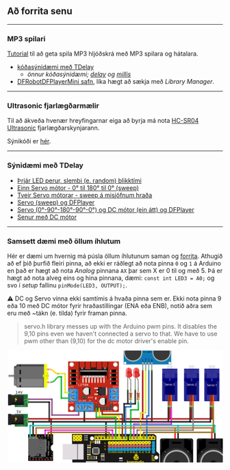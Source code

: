 ## Að forrita senu 

---

### MP3 spilari
 
[Tutorial](https://wiki.dfrobot.com/DFPlayer_Mini_SKU_DFR0299) til að geta spila MP3 hljóðskrá með MP3 spilara og hátalara.
- [kóðasýnidæmi með TDelay](../Kodi/DFPlayer_TDelay.ino) 
   - _önnur kóðasýnidæmi; [delay](../Kodi/DFPlayer_Demo2.ino) og [millis](../Kodi/DFPlayer_Demo1.ino)_
- [DFRobotDFPlayerMini safn](https://github.com/DFRobot/DFRobotDFPlayerMini/archive/1.0.3.zip), líka hægt að sækja með _Library Manager_.

<!-- :warning: Muna að aftengja RX pinna á MP3 spilara meðan kóða er hlaðið upp (e. upload) á Arduino.  -->

<!-- 
- [Wiring DFPlayer Mini (MP3 Module) to Arduino. Stereo/Mono Diagrams](https://circuitjournal.com/how-to-use-the-dfplayer-mini-mp3-module-with-an-arduino) 
- [DFplayer Mini communication issue](https://forum.digikey.com/t/dfplayer-mini-communication-issue/18159)
   - virðist vinna á 4.2v logic, nota viðnám eða level shifter IC
-->

---

### Ultrasonic fjarlægðarmælir

Til að ákveða hvenær hreyfingarnar eiga að byrja má nota [HC-SR04 Ultrasonic](https://lastminuteengineers.com/arduino-sr04-ultrasonic-sensor-tutorial/) fjarlægðarskynjarann.

Sýnikóði er [hér](../Kodi/ultrasonic.ino).

---

### Sýnidæmi með TDelay 

- [Þrjár LED perur, slembi (e. random) blikktími](https://wokwi.com/projects/349252429929251411)
- [Einn Servo mótor - 0° til 180° til 0° (sweep)](https://wokwi.com/projects/349792066153218642)
- [Tveir Servo mótorar - sweep á misjöfnum hraða](https://wokwi.com/projects/349794862688633427)
- [Servo (sweep) og DFPlayer](https://github.com/VESM1VS/AFANGI/blob/main/Kodi/TDelay_Servo_DFPlayer.ino)
- [Servo (0°-90°-180°-90°-0°) og DC mótor (ein átt) og DFPlayer](https://github.com/VESM1VS/AFANGI/blob/main/Kodi/TDelay_Servo_DCmotor_DFPlayer.ino)
- [Senur með DC mótor](https://github.com/VESM1VS/AFANGI/blob/main/Kodi/einn_dc_l298n.ino) 

<!-- 
- [Servo og LED stjórnast með fjarlægð úr Sonic](https://wokwi.com/projects/349337061426201170) 
-->

---

### Samsett dæmi með öllum íhlutum

Hér er dæmi um hvernig má púsla öllum íhlutunum saman og [forrita](../Kodi/samsett_daemi.ino). Athugið að ef þið þurfið fleiri pinna, að ekki er ráðlegt að nota pinna `0` og `1` á Arduino en það er hægt að nota *Analog* pinnana `AX` þar sem X er 0 til og með 5. Þá er hægt að nota alveg eins og hina pinnana, dæmi: `const int LED3 = A0;` og svo í *setup* fallinu `pinMode(LED3, OUTPUT);`.

:warning:  DC og Servo vinna ekki samtímis á hvaða pinna sem er. Ekki nota pinna 9 eða 10 með DC mótor fyrir hraðastillingar (ENA eða ENB), notið aðra sem eru með ~tákn (e. tilda) fyrir framan pinna. <br>
> servo.h library messes up with the Arduino pwm pins. It disables the 9,10 pins even we haven't connected a servo to that. We have to use pwm other than (9,10) for the dc motor driver's enable pin.


![Samsett dæmi](https://github.com/VESM1VS/AFANGI/blob/main/Kennsluefni/Lokaverkefni_demoverkefni_v23.png) 

